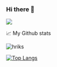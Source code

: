 ### Hi there 👋

![](https://komarev.com/ghpvc/?username=hriks)

📈 My Github stats<br/>
<p><img src="https://github-readme-stats.vercel.app/api?username=hriks&count_private=true&theme=cobalt&show_icons=true" alt="hriks" /></p>

[![Top Langs](https://github-readme-stats.vercel.app/api/top-langs/?username=hriks&layout=compact&theme=cobalt)](https://github.com/hriks/)
